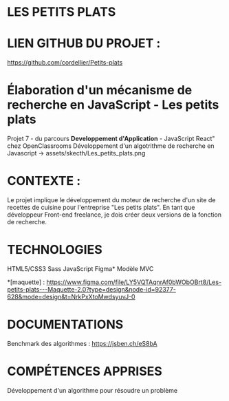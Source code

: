 # LES PETITS PLATS

# LIEN GITHUB DU PROJET :

https://github.com/cordellier/Petits-plats

# Élaboration d'un mécanisme de recherche en JavaScript - Les petits plats

Projet 7 - du parcours **Developpement d'Application** - JavaScript React" chez OpenClassrooms
Développement d'un algotrithme de recherche en Javascript -> assets/skecth/Les_petits_plats.png

# CONTEXTE :

Le projet implique le développement du moteur de recherche d'un site de recettes de cuisine pour l'entreprise "Les petits plats". En tant que développeur Front-end freelance, je dois créer deux versions de la fonction de recherche.

# TECHNOLOGIES

HTML5/CSS3
Sass
JavaScript
Figma\*
Modèle MVC

\*[maquette] : https://www.figma.com/file/LY5VQTAqnrAf0bWObOBrt8/Les-petits-plats---Maquette-2.0?type=design&node-id=92377-628&mode=design&t=NrkPxXtoMwdsyuvJ-0

# DOCUMENTATIONS

Benchmark des algorithmes : https://jsben.ch/eS8bA

# COMPÉTENCES APPRISES

Développement d'un algorithme pour résoudre un problème
